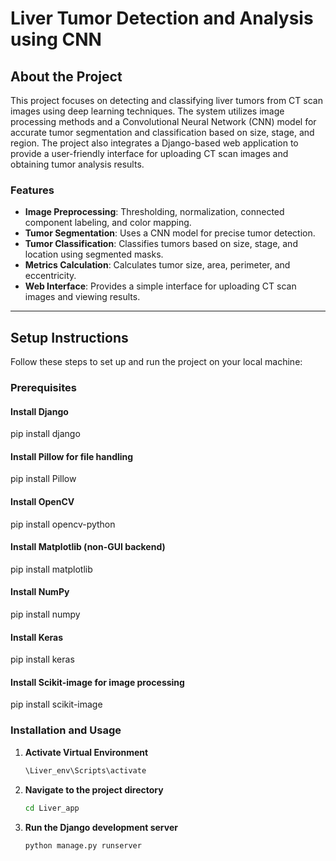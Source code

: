 # **Liver Tumor Detection and Analysis using CNN**

## **About the Project**  
This project focuses on detecting and classifying liver tumors from CT scan images using deep learning techniques. The system utilizes image processing methods and a Convolutional Neural Network (CNN) model for accurate tumor segmentation and classification based on size, stage, and region. The project also integrates a Django-based web application to provide a user-friendly interface for uploading CT scan images and obtaining tumor analysis results.

### **Features**  
- **Image Preprocessing**: Thresholding, normalization, connected component labeling, and color mapping.  
- **Tumor Segmentation**: Uses a CNN model for precise tumor detection.  
- **Tumor Classification**: Classifies tumors based on size, stage, and location using segmented masks.  
- **Metrics Calculation**: Calculates tumor size, area, perimeter, and eccentricity.  
- **Web Interface**: Provides a simple interface for uploading CT scan images and viewing results.  

---

## **Setup Instructions**  
Follow these steps to set up and run the project on your local machine:

### **Prerequisites**  
#### Install Django
pip install django

####  Install Pillow for file handling
pip install Pillow

####  Install OpenCV
pip install opencv-python

####  Install Matplotlib (non-GUI backend)
pip install matplotlib

####  Install NumPy
pip install numpy

####  Install Keras
pip install keras

####  Install Scikit-image for image processing
pip install scikit-image


### **Installation and Usage**  

1. **Activate Virtual Environment**  
   ```bash  
   \Liver_env\Scripts\activate
2. **Navigate to the project directory**
      ```bash 
   cd Liver_app
3. **Run the Django development server**
      ```bash 
   python manage.py runserver
